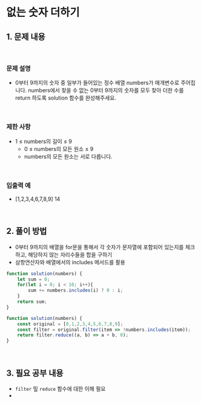 # 없는 숫자 더하기

## 1. 문제 내용  

<br>

### 문제 설명
- 0부터 9까지의 숫자 중 일부가 들어있는 정수 배열 numbers가 매개변수로 주어집니다. numbers에서 찾을 수 없는 0부터 9까지의 숫자를 모두 찾아 더한 수를 return 하도록 solution 함수를 완성해주세요.

<br>

### 제한 사항
- 1 ≤ numbers의 길이 ≤ 9
  - 0 ≤ numbers의 모든 원소 ≤ 9
  - numbers의 모든 원소는 서로 다릅니다.

<br>

### 입출력 예
- [1,2,3,4,6,7,8,9]	14

<br>

## 2. 풀이 방법
- 0부터 9까지의 배열을 for문을 통해서 각 숫자가 문자열에 포함되어 있는지를 체크하고, 해당하지 않는 자리수들을 합을 구하기
- 삼항연산자와 배열에서의 includes 메서드를 활용

```JavaScript
function solution(numbers) {
    let sum = 0;
    for(let i = 0; i < 10; i++){
        sum += numbers.includes(i) ? 0 : i;
    }
    return sum;
}
```

```JavaScript
function solution(numbers) {
    const original = [0,1,2,3,4,5,6,7,8,9];
    const filter = original.filter(item => !numbers.includes(item));
    return filter.reduce((a, b) => a + b, 0);
}
```

<br>

## 3. 필요 공부 내용
- `filter` 밒 `reduce` 함수에 대한 이해 필요
- 